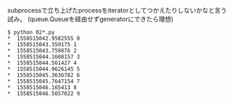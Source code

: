 subprocessで立ち上げたprocessをiteratorとしてつかえたりしないかなと言う試み。
(queue.Queueを経由せずgeneratorにできたら理想)

```console
$ python 02*.py
*  1558515042.9582555 0
*  1558515043.359175 1
*  1558515043.759876 2
*  1558515044.1608157 3
*  1558515044.561427 4
*  1558515044.9626145 5
*  1558515045.3636782 6
*  1558515045.7647154 7
*  1558515046.165413 8
*  1558515046.5657022 9
```
